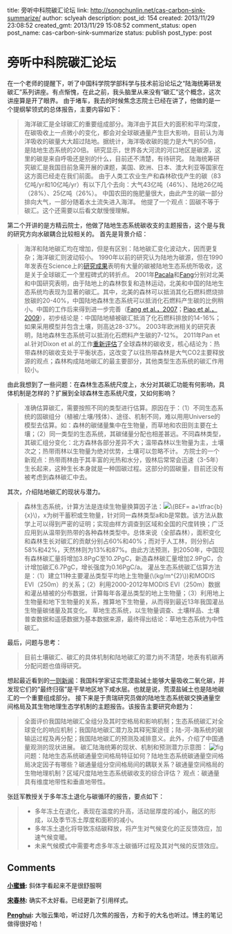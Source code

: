 title: 旁听中科院碳汇论坛
link: http://songchunlin.net/cas-carbon-sink-summarize/
author: sclyeah
description: 
post_id: 154
created: 2013/11/29 23:08:52
created_gmt: 2013/11/29 15:08:52
comment_status: open
post_name: cas-carbon-sink-summarize
status: publish
post_type: post

# 旁听中科院碳汇论坛

在一个老师的提醒下，听了中国科学院学部科学与技术前沿论坛之“陆海统筹研发碳汇”系列讲座。有点惭愧，在此之前，我头脑里从来没有“碳汇”这个概念，这次讲座算是开了眼界。 由于堵车，我去的时候焦念志院士已经在讲了，他做的是一个提纲挈领式的总体报告，主要内容如下： 

> 海洋碳汇是全球碳汇的重要组成部分。海洋由于其巨大的面积和平均深度，在碳吸收上一点微小的变化，都会对全球碳通量产生巨大影响，目前认为海洋吸收的碳量大大超过陆地。据统计，海洋吸收碳的能力是大气的50倍，是陆地生态系统的20倍。 研究显示，世界各大河流的河口地区是碳源，这里的碳是来自呼吸还是别的什么，目前还不清楚，有待研究。 陆海统筹研究碳汇是我国目前急需开展的课题，美国、欧洲、日本、澳大利亚等国家在这方面已经走在我们前面。 由于人类工农业生产和森林砍伐产生的碳（83亿吨/yr和10亿吨/yr）有以下几个去向：大气43亿吨（46%）、陆地26亿吨（28%）、25亿吨（26%）。 中国农田的施肥量很大，由此产生的碳一部分排向大气，一部分随着水土流失进入海洋。 他提了一个观点：固碳不等于碳汇。这个还需要以后看文献慢慢理解。

第二个开讲的是方精云院士，他做了陆地生态系统碳收支的主题报告，这个是与我的研究方向水碳耦合比较相关的。 首先是背景介绍： 

> 海洋和陆地碳汇均在增加，但是有区别：陆地碳汇变化波动大，因而更复杂；海洋碳汇则波动较小。 1990年以前的研究认为陆地为碳源，但在1990年发表在Science上的[研究成果](http://lgmacweb.env.uea.ac.uk/ajw/Geochemical_cycling/tans_et_al_1990.pdf)表明有大量的碳被陆地生态系统所吸收，这是关于全球碳汇一个里程碑式的转折点。 2001年[Pacala](http://www.fs.fed.us/ne/durham/4104/papers/pacala_others_2001.pdf)和[Fang](https://www.sciencemag.org/content/292/5525/2320.abstract)分别对北美和中国研究表明，由于陆地上的森林恢复和造林运动，北美和中国的陆地生态系统均表现为显著的碳汇。其中，北美的森林可以抵消其化石燃料燃烧排放碳的20-40%，中国陆地森林生态系统可以抵消化石燃料产生碳的比例稍小。中国的工作后来得到进一步完善（[Fang et al.，2007](http://www.ecology.pku.edu.cn/publications/fang/07/s8.pdf)；[Piao et al.，2009](http://www.nature.com/nature/journal/v458/n7241/full/nature07944.html)），初步结论是：中国陆地植被碳汇抵消了化石燃料排放的14-16%；如果采用模型并包含土壤，则高达28-37%。 2003年欧洲相关的研究表明，陆地森林生态系统可以抵消化石燃料产生碳的7-12%。 2011年Pan et al.针对Dixon et al.的工作[重新评估](http://www.globalcarbonproject.org/global/pdf/pep/Pan.etal.science.Forest_Sink.pdf)了全球森林的碳收支，核心结论为：热带森林的碳收支处于平衡状态，这改变了以往热带森林是大气CO2主要释放源的观点；森林构成陆地碳汇的最主要部分，其他类型生态系统的碳汇作用较小。

由此我想到了一些问题：在森林生态系统尺度上，水分对其碳汇功能有何影响，具体机制是怎样的？扩展到全球森林生态系统尺度，又如何影响？ 

> 准确估算碳汇，需要按照不同的类型进行估算。原因在于：（1）不同生态系统的固碳组分（植被/土壤/残体）、途径、机制不同，难以用用Universe的模型去估算。如：森林的碳储量集中在生物量，而草地和农田则主要在土壤；（2）同一类型的生态系统，其碳储量分配也相差甚远。不同森林类型，其碳汇组分变化：北方森林各部分差异不大；温带森林以生物量为主，土壤次之；热带雨林以生物量为绝对优势，土壤可以忽略不计。 方院士的一个新观点：热带雨林由于其丰富的光热和水分，毁林后常常会迅速（3-5年）生长起来，这种生长本身就是一种固碳过程。这部分的固碳量，目前还没有被考虑到森林碳汇中去。

其次，介绍陆地碳汇的现状与潜力。 

> 森林生态系统，计算方法是连续生物量换算因子法：![](file:///C:/Users/Chunlin/Desktop/CodeCogsEqn.gif)\\(BEF= a+\tfrac{b}{x}\\)，x为树干蓄积或生物量，针对同一森林类型a和b是常数。该方法从数学上可以得到严密的证明；实现由样方调查到区域和全国的尺度转换；广泛应用到从温带到热带的各种森林类型中。总体来说（全部森林），面积变化和森林生长对碳汇的贡献分别占60%和40%；而对于人工林，则分别占58%和42%，天然林则为13%和87%。由此方法预测，到2050年，中国现有森林碳汇量将增加3.8PgC至10.2PgC，新造森林碳汇量增加2.9PgC，合计增加碳汇6.7PgC，增长强度为0.16PgC/a。 灌丛生态系统碳汇估算方法是：（1）建立11种主要灌丛类型平均地上生物量(\\(kg/m^{2}\\))和MODIS EVI（250m）的关系；（2）利用2000-2012年MODIS EVI（250m）数据和灌丛植被的分布数据，计算每年各灌丛类型的地上生物量；（3）利用地上生物量和地下生物量的关系，推算地下生物量，从而得到最近13年我国灌丛生物量碳储量及其变化。 草地生态系统，以生物量调查、土壤样品、土壤普查数据和遥感数据为基本数据来源，最终得出结论：草地生态系统为中性碳汇。

最后，问题与思考： 

> 目前土壤碳汇、碳汇的具体机制和陆地碳汇的潜力尚不清楚，地表有机碳再分配问题也值得研究。

想起最近看到的[一则新闻](http://news.xinhuanet.com/tech/2013-11/27/c_125766563.htm)：我国科学家证实荒漠盐碱土能够大量吸收二氧化碳，并发现它们的“最终归宿”是干旱地区地下咸水层。也就是说，荒漠盐碱土也是陆地碳汇的一个重要组成部分。 接下来是于贵瑞研究员做的陆地生态系统碳交换通量空间格局及其生物地理生态学机制的主题报告。该报告主要研究命题为： 

> 全面评价我国陆地碳汇全组分及其时空格局和影响机制；生态系统碳汇对全球变化的响应机制；我国陆地碳汇潜力及其释宪案途径；陆-河-海系统的碳输运过程及再分配；我国陆地碳汇的预测及减排意义。此外，介绍了中国通量观测的现状进展。 碳汇陆海统筹的现状、机制和预测潜力示意图： ![fig](http://www.songchunlin.net/wp-content/uploads/2013/11/fig.jpg) 问题：陆地生态系统碳通量空间格局特征如何？陆地生态系统碳通量空间格局决定因子有哪些？碳通量组分空间格局间的耦联关系？碳通量空间格局的生物地理机制？区域尺度陆地生态系统碳收支的综合评估？ 观点：碳通量具有维度地带性和垂直地带性。

张廷军教授关于多年冻土退化与碳循环的报告，要点如下： 

>   * 多年冻土在退化，表现在温度的升高，活动层厚度的减小，融区的形成，以及季节冻土厚度和面积的减小。
>   * 多年冻土退化将导致冻结碳释放，将产生对气候变化的正反馈效应，加速气候变暖。
>   * 未来气候模式中需要考虑多年冻土碳循环过程及其对气候的反馈效应。

## Comments

**[小蜜蜂](#43 "2013-11-30 15:21:00"):** 斜体字看起来不是很舒服啊

**[宋春林](#44 "2013-11-30 22:56:00"):** 确实不太好看。已经更新了引用样式。

**[Penghui](#86931 "2016-05-17 20:06:55"):** 大咖云集哈，听过好几次焦的报告，方和于的大名也听过。博主的笔记做得很好哈！

